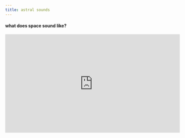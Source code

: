 ```yaml
---
title: astral sounds
---
```

#### what does space sound like?

<iframe width="560" height="315" src="https://www.youtube.com/embed/NWBkZ3bMSV0" title="YouTube video player" frameborder="0" allow="accelerometer; autoplay; clipboard-write; encrypted-media; gyroscope; picture-in-picture" allowfullscreen></iframe>
